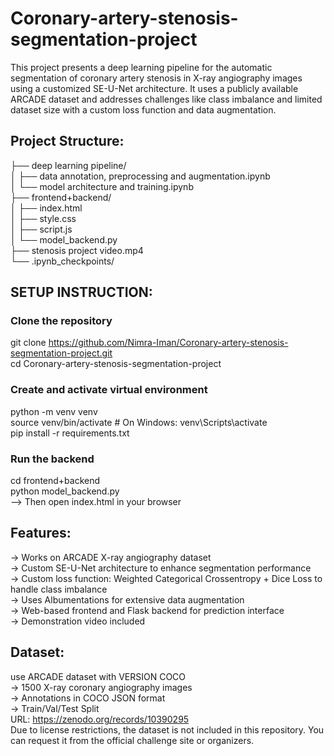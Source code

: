 # Coronary-artery-stenosis-segmentation-project
This project presents a deep learning pipeline for the automatic segmentation of coronary artery stenosis in X-ray angiography images using a customized SE-U-Net architecture. It uses a publicly available ARCADE dataset and addresses challenges like class imbalance and limited dataset size with a custom loss function and data augmentation.
## Project Structure:
├── deep learning pipeline/<br>
│   ├── data annotation, preprocessing and augmentation.ipynb<br>
│   └── model architecture and training.ipynb<br>
├── frontend+backend/<br>
│   ├── index.html<br>
│   ├── style.css<br>
│   ├── script.js<br>
│   └── model_backend.py<br>
├── stenosis project video.mp4<br>
└── .ipynb_checkpoints/<br>
## SETUP INSTRUCTION:
### Clone the repository
git clone https://github.com/Nimra-Iman/Coronary-artery-stenosis-segmentation-project.git<br>
cd Coronary-artery-stenosis-segmentation-project<br>
### Create and activate virtual environment
python -m venv venv<br>
source venv/bin/activate  # On Windows: venv\Scripts\activate<br>
pip install -r requirements.txt<br>
### Run the backend
cd frontend+backend<br>
python model_backend.py<br>
--> Then open index.html in your browser<br>
## Features:
 -> Works on ARCADE X-ray angiography dataset<br>
 -> Custom SE-U-Net architecture to enhance segmentation performance<br>
 -> Custom loss function: Weighted Categorical Crossentropy + Dice Loss to handle class imbalance<br>
 -> Uses Albumentations for extensive data augmentation<br>
 -> Web-based frontend and Flask backend for prediction interface<br>
 -> Demonstration video included<br>
## Dataset:
use ARCADE dataset with VERSION COCO <br>
-> 1500 X-ray coronary angiography images<br>
-> Annotations in COCO JSON format<br>
-> Train/Val/Test Split<br>
URL: https://zenodo.org/records/10390295<br>
Due to license restrictions, the dataset is not included in this repository. You can request it from the official challenge site or organizers.

